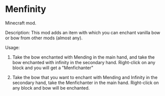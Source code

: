 # Menfinity
Minecraft mod. 

Description:
This mod adds an item with which you can enchant vanilla bow or bow from other mods (almost any).


Usage:

1) Take the bow enchanted with Mending in the main hand, and take the bow enchanted with infinity in the secondary hand. Right-click on any block and you will get a "Menfichanter"

2) Take the bow that you want to enchant with Mending and Infinity in the secondary hand, take the Menfichanter in the main hand. Right-click on any block and bow will be enchanted.
